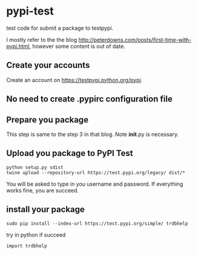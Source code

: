 # pypi-test
test code for submit a package to testpypi.

I mostly refer to the the blog http://peterdowns.com/posts/first-time-with-pypi.html, however some content is out of date. 

## Create your accounts
Create an account on https://testpypi.python.org/pypi. 

## No need to create .pypirc configuration file

## Prepare you package
This step is same to the step 3 in that blog. 
Note __init__.py is necessary. 

## Upload you package to PyPI Test
```
python setup.py sdist
twine upload --repository-url https://test.pypi.org/legacy/ dist/*
```
You will be asked to type in you username and password. 
If everything works fine, you are succeed. 

## install your package
```
sudo pip install --index-url https://test.pypi.org/simple/ trdbhelp
```
try in python if succeed
```
import trdbhelp
```

